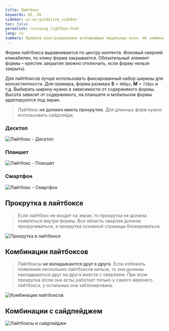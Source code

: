 ```yaml
---
title: Лайтбокс
keywords: UI, UX
sidebar: ui-ux-guideline_sidebar
toc: false
permalink: ru/uiuxg_lightbox.html
lang: ru
summary: Правила конструирования всплывающих модальных окон. Их комбинации и порядок появления.
---
```


Форма лайтбокса выравнивается по центру контента. Фоновый оверлей кликабелен, по клику форма закрывается. Обязательный элемент формы – крестик закрытия (можно отключать, если форму нельзя закрыть).

Для лайтбоксов лучше использовать фиксированный набор ширины для консистентности. Для примера, форма размера **S** = `480px`, **M** = `720px` и т.д. Выбирать ширину нужно в зависимости от содержимого формы. Высота зависит от содержимого, на планшете и мобильном формы адаптируются под экран.

>Лайтбокс **не должен иметь прокрутки**. Для длинных форм нужно использовать сайдпейдж.

### Десктоп

![Лайтбокс - Десктоп](/images/pages/guides/ui-ux-guideline/uiuxg_lightbox/1.png)

### Планшет

![Лайтбокс - Планшет](/images/pages/guides/ui-ux-guideline/uiuxg_lightbox/2.png)

### Смартфон

![Лайтбокс - Смартфон](/images/pages/guides/ui-ux-guideline/uiuxg_lightbox/3.png)

## Прокрутка в лайтбоксе

>Если лайтбокс не входит на экран, то прокрутка не должна появляться внутри формы. Вся область оверлея должна прокручиваться, а прокрутка основной страницы блокироваться.

![Прокрутка в лайтбоксе](/images/pages/guides/ui-ux-guideline/uiuxg_lightbox/4.png)

## Комбинации лайтбоксов

>Лайтбоксы **не вкладываются друг в друга**. Если избежать появления нескольких лайтбоксов нельзя, то они должны накладываться друг на друга вместе с оверлеем. При этом прокрутка (если она есть) работает только у самого верхнего лайтбокса, у остальных она заблокирована.

![Комбинации лайтбоксов](/images/pages/guides/ui-ux-guideline/uiuxg_lightbox/5.png)

## Комбинации с сайдпейджем

![Лайтбоксы и сайдпейджи](/images/pages/guides/ui-ux-guideline/uiuxg_lightbox/6.png)
